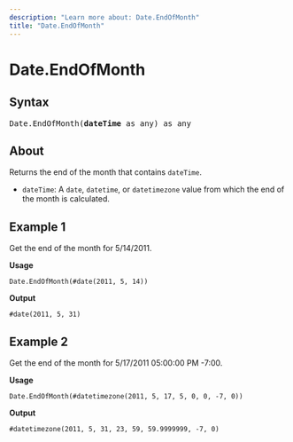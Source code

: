 ```yaml
---
description: "Learn more about: Date.EndOfMonth"
title: "Date.EndOfMonth"
---
```

# Date.EndOfMonth

## Syntax

<pre>
Date.EndOfMonth(<b>dateTime</b> as any) as any
</pre>
  
## About

Returns the end of the month that contains `dateTime`.

* `dateTime`: A `date`, `datetime`, or `datetimezone` value from which the end of the month is calculated.

## Example 1

Get the end of the month for 5/14/2011.

**Usage**

```powerquery-m
Date.EndOfMonth(#date(2011, 5, 14))
```

**Output**

`#date(2011, 5, 31)`

## Example 2

Get the end of the month for 5/17/2011 05:00:00 PM -7:00.

**Usage**

```powerquery-m
Date.EndOfMonth(#datetimezone(2011, 5, 17, 5, 0, 0, -7, 0))
```

**Output**

`#datetimezone(2011, 5, 31, 23, 59, 59.9999999, -7, 0)`
